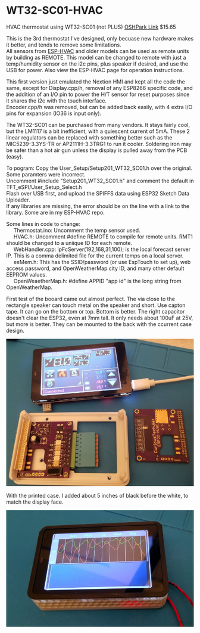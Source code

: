 # WT32-SC01-HVAC
HVAC thermostat using WT32-SC01 (not PLUS)  [OSHPark Link](https://oshpark.com/shared_projects/ljZTJh9A) $15.65  
  
This is the 3rd thermostat I've designed, only becuase new hardware makes it better, and tends to remove some limitations.  
All sensors from [ESP-HVAC](https://github.com/CuriousTech/ESP-HVAC) and older models can be used as remote units by building as REMOTE. This model can be changed to remote with just a temp/humidity sensor on the i2c pins, plus speaker if desired, and use the USB for power.  Also view the ESP-HVAC page for operation instructions.  
  
This first version just emulated the Nextion HMI and kept all the code the same, except for Display.cpp/h, removal of any ESP8266 specific code, and the addition of an I/O pin to power the H/T sensor for reset purposes since it shares the i2c with the touch interface.  
Encoder.cpp/h was removed, but can be added back easily, with 4 extra I/O pins for expansion (IO36 is input only).  
  
The WT32-SC01 can be purchased from many vendors. It stays fairly cool, but the LM1117 is a bit inefficient, with a quiescent current of 5mA. These 2 linear regulators can be replaced with something better such as the MIC5239-3.3YS-TR or AP2111H-3.3TRG1 to run it cooler. Soldering iron may be safer than a hot air gun unless the display is pulled away from the PCB (easy).
  
To pogram: Copy the User_Setup/Setup201_WT32_SC01.h over the original. Some paramters were incorrect.  
Uncomment #include "Setup201_WT32_SC01.h" and comment the default in TFT_eSPI/User_Setup_Select.h  
Flash over USB first, and upload the SPIFFS data using ESP32 Sketch Data Uploader.  
If any libraries are missing, the error should be on the line with a link to the library. Some are in my ESP-HVAC repo.  
  
Some lines in code to change:  
&nbsp;&nbsp;&nbsp;&nbsp; Thermostat.ino: Uncomment the temp sensor used.  
&nbsp;&nbsp;&nbsp;&nbsp; HVAC.h: Uncomment #define REMOTE to compile for remote units. RMT1 should be changed to a uniique ID for each remote.  
&nbsp;&nbsp;&nbsp;&nbsp; WebHandler.cpp: ipFcServer(192,168,31,100); is the local forecast server IP. This is a comma delimited file for the current temps on a local server.  
&nbsp;&nbsp;&nbsp;&nbsp; eeMem.h: This has the SSID/password (or use EspTouch to set up), web access password, and OpenWeatherMap city ID, and many other default EEPROM values.  
&nbsp;&nbsp;&nbsp;&nbsp; OpenWeaetherMap.h: #define APPID "app id" is the long string from OpenWeatherMap.  

First test of the booard came out almost perfect. The via close to the rectangle speaker can touch metal on the speaker and short. Use capton tape. It can go on the bottom or top. Bottom is better. The right capacitor doesn't clear the ESP32, even at 7mm tall. It only needs about 100uF at 25V, but more is better. They can be mounted to the back with the ccurrent case design.  
  
![Thermostat](Thermostat.jpg)  
  
  
With the printed case. I added about 5 inches of black before the white, to match the display face.  
  
![Case](Case.jpg)  
